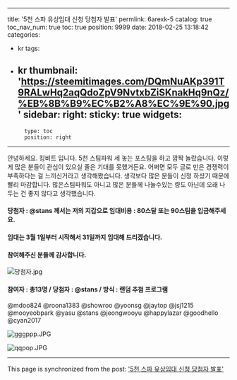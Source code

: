 
---
title: '5천 스파 유상임대 신청 당첨자 발표'
permlink: 6arexk-5
catalog: true
toc_nav_num: true
toc: true
position: 9999
date: 2018-02-25 13:18:42
categories:
- kr
tags:
- kr
thumbnail: 'https://steemitimages.com/DQmNuAKp391T9RALwHq2aqQdoZpV9NvtxbZiSKnakHq9nQz/%EB%8B%B9%EC%B2%A8%EC%9E%90.jpg'
sidebar:
    right:
        sticky: true
widgets:
    -
        type: toc
        position: right
---


안녕하세요. 킹비트 입니다. 
5천 스팀파워 세 놓는 포스팅을 하고 깜짝 놀랐습니다. 
이렇게 많은 분들이 관심이 있으실 줄은 기대를 못했거든요. 
어쩌면 모두 글로 만은 경쟁력이 부족하다는 걸 느끼신거라고 생각해봤습니다. 
생각보다 많은 분들이 신청 하셨기 때문에 빨리 마감합니다. 
많은스팀파워도 아니고 많은 분들께 나눌수있는 량도 아닌데 오래 나두는 건 
좋지 않다고 생각했습니다. 
#### 당첨자 : @stans 께서는 저의 지갑으로 임대비용 : 80스달 또는 90스팀을 입금해주세요. 
#### 임대는 3월 1일부터 시작해서 31일까지 임대해 드리겠습니다. 
#### 참여해주신 분들께 감사합니다. 
![당첨자.jpg](https://steemitimages.com/DQmNuAKp391T9RALwHq2aqQdoZpV9NvtxbZiSKnakHq9nQz/%EB%8B%B9%EC%B2%A8%EC%9E%90.jpg)



#### 참여자 : 총13명    /   당첨자 : @stans   /  방식 : 랜덤 추첨 프로그램
@mdoo824
@roona1383
@showroo
@yoonsg
@jaytop
@jsj1215
@mooyeobpark
@yasu
@stans
@jeongwooyu
@happylazar
@goodhello
@cyan2017

![gggppp.JPG](https://steemitimages.com/DQmR3ZattRbFZAzoojFa1bYnHiUuhLF8H2edMCfHifxtiAW/gggppp.JPG)

![qqpop.JPG](https://steemitimages.com/DQmTkBkzJUSh4xDTwXVrrbxav77RkdkDFjWnSGqMWvfcAft/qqpop.JPG)

- - -

This page is synchronized from the post: ['5천 스파 유상임대 신청 당첨자 발표'](https://steemit.com/@kingbit/6arexk-5)
